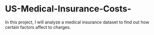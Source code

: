 # US-Medical-Insurance-Costs-

In this project, I will analyze a medical insurance dataset to find out how certain factors affect to charges.

